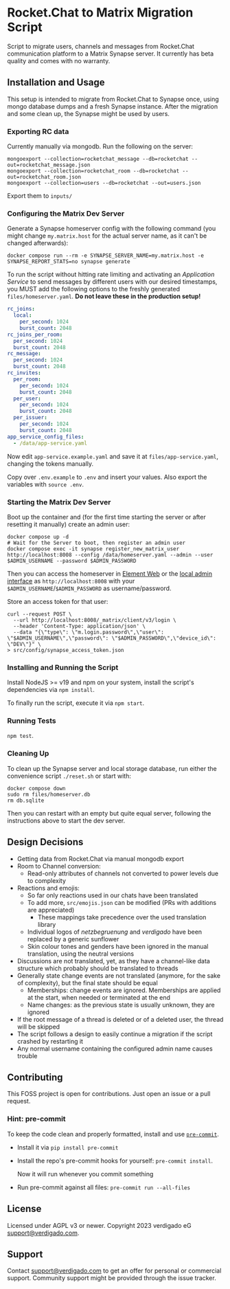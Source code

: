 # Rocket.Chat to Matrix Migration Script

Script to migrate users, channels and messages from Rocket.Chat communication platform to a Matrix Synapse server.
It currently has beta quality and comes with no warranty.

## Installation and Usage

This setup is intended to migrate from Rocket.Chat to Synapse once, using mongo database dumps and a fresh Synapse instance. After the migration and some clean up, the Synapse might be used by users.

### Exporting RC data

Currently manually via mongodb. Run the following on the server:

```shell
mongoexport --collection=rocketchat_message --db=rocketchat --out=rocketchat_message.json
mongoexport --collection=rocketchat_room --db=rocketchat --out=rocketchat_room.json
mongoexport --collection=users --db=rocketchat --out=users.json
```

Export them to `inputs/`

### Configuring the Matrix Dev Server

Generate a Synapse homeserver config with the following command (you might change `my.matrix.host` for the actual server name, as it can't be changed afterwards):

```shell
docker compose run --rm -e SYNAPSE_SERVER_NAME=my.matrix.host -e SYNAPSE_REPORT_STATS=no synapse generate
```

To run the script without hitting rate limiting and activating an _Application Service_ to send messages by different users with our desired timestamps, you MUST add the following options to the freshly generated `files/homeserver.yaml`. **Do not leave these in the production setup!**

```yaml
rc_joins:
  local:
    per_second: 1024
    burst_count: 2048
rc_joins_per_room:
  per_second: 1024
  burst_count: 2048
rc_message:
  per_second: 1024
  burst_count: 2048
rc_invites:
  per_room:
    per_second: 1024
    burst_count: 2048
  per_user:
    per_second: 1024
    burst_count: 2048
  per_issuer:
    per_second: 1024
    burst_count: 2048
app_service_config_files:
  - /data/app-service.yaml
```

Now edit `app-service.example.yaml` and save it at `files/app-service.yaml`, changing the tokens manually.

Copy over `.env.example` to `.env` and insert your values. Also export the variables with `source .env`.

### Starting the Matrix Dev Server

Boot up the container and (for the first time starting the server or after resetting it manually) create an admin user:

```shell
docker compose up -d
# Wait for the Server to boot, then register an admin user
docker compose exec -it synapse register_new_matrix_user http://localhost:8008 --config /data/homeserver.yaml --admin --user $ADMIN_USERNAME --password $ADMIN_PASSWORD
```

Then you can access the homeserver in [Element Web](https://app.element.io/#/login) or the [local admin interface](http://localhost:8080) as `http://localhost:8008` with your `$ADMIN_USERNAME`/`$ADMIN_PASSWORD` as username/password.

Store an access token for that user:

```shell
curl --request POST \
  --url http://localhost:8008/_matrix/client/v3/login \
  --header 'Content-Type: application/json' \
  --data "{\"type\": \"m.login.password\",\"user\": \"$ADMIN_USERNAME\",\"password\": \"$ADMIN_PASSWORD\",\"device_id\": \"DEV\"}" \
> src/config/synapse_access_token.json
```

### Installing and Running the Script

Install NodeJS >= v19 and npm on your system, install the script's dependencies via `npm install`.

To finally run the script, execute it via `npm start`.

### Running Tests

`npm test`.

### Cleaning Up

To clean up the Synapse server and local storage database, run either the convenience script `./reset.sh` or start with:

```shell
docker compose down
sudo rm files/homeserver.db
rm db.sqlite
```

Then you can restart with an empty but quite equal server, following the instructions above to start the dev server.

## Design Decisions

- Getting data from Rocket.Chat via manual mongodb export
- Room to Channel conversion:
  - Read-only attributes of channels not converted to power levels due to complexity
- Reactions and emojis:
  - So far only reactions used in our chats have been translated
  - To add more, `src/emojis.json` can be modified (PRs with additions are appreciated)
    - These mappings take precedence over the used translation library
  - Individual logos of _netzbegruenung_ and _verdigado_ have been replaced by a generic sunflower
  - Skin colour tones and genders have been ignored in the manual translation, using the neutral versions
- Discussions are not translated, yet, as they have a channel-like data structure which probably should be translated to threads
- Generally state change events are not translated (anymore, for the sake of complexity), but the final state should be equal
  - Memberships: change events are ignored. Memberships are applied at the start, when needed or terminated at the end
  - Name changes: as the previous state is usually unknown, they are ignored
- If the root message of a thread is deleted or of a deleted user, the thread will be skipped
- The script follows a design to easily continue a migration if the script crashed by restarting it
- Any normal username containing the configured admin name causes trouble

## Contributing

This FOSS project is open for contributions. Just open an issue or a pull request.

### Hint: pre-commit

To keep the code clean and properly formatted, install and use [`pre-commit`](https://pre-commit.com/).

- Install it via `pip install pre-commit`
- Install the repo's pre-commit hooks for yourself: `pre-commit install`.

  Now it will run whenever you commit something

- Run pre-commit against all files: `pre-commit run --all-files`

## License

Licensed under AGPL v3 or newer.
Copyright 2023 verdigado eG <support@verdigado.com>.

## Support

Contact <support@verdigado.com> to get an offer for personal or commercial support. Community support might be provided through the issue tracker.
